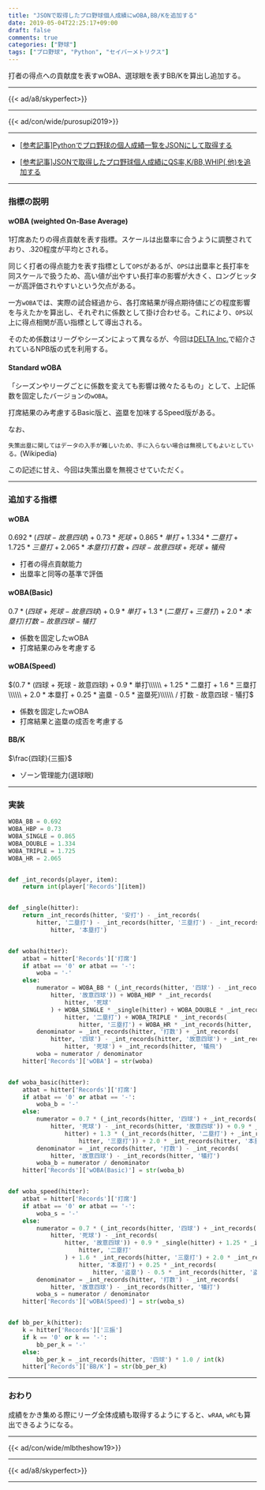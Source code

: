 ```yaml
---
title: "JSONで取得したプロ野球個人成績にwOBA,BB/Kを追加する"
date: 2019-05-04T22:25:17+09:00
draft: false
comments: true
categories: ["野球"]
tags: ["プロ野球", "Python", "セイバーメトリクス"]
---
```


打者の得点への貢献度を表すwOBA、選球眼を表すBB/Kを算出し追加する。

<!--more-->

---

{{< ad/a8/skyperfect>}}

---

{{< ad/con/wide/purosupi2019>}}

---

- [[参考記事]Pythonでプロ野球の個人成績一覧をJSONにして取得する](https://www.ted027.com/post/python-personal-records)

- [[参考記事]JSONで取得したプロ野球個人成績にQS率,K/BB,WHIP(,他)を追加する](https://www.ted027.com/post/sabr-1)

---

### 指標の説明

#### wOBA (weighted On-Base Average)

1打席あたりの得点貢献を表す指標。スケールは出塁率に合うように調整されており、.320程度が平均とされる。

同じく打者の得点能力を表す指標として`OPS`があるが、`OPS`は出塁率と長打率を同スケールで扱うため、高い値が出やすい長打率の影響が大きく、ロングヒッターが高評価されやすいという欠点がある。

一方`wOBA`では、実際の試合経過から、各打席結果が得点期待値にどの程度影響を与えたかを算出し、それぞれに係数として掛け合わせる。これにより、`OPS`以上に得点相関が高い指標として導出される。

そのため係数はリーグやシーズンによって異なるが、今回は[DELTA Inc.](https://1point02.jp/op/gnav/glossary/gls_explanation.aspx?eid=20004)で紹介されているNPB版の式を利用する。

#### Standard wOBA

「シーズンやリーグごとに係数を変えても影響は微々たるもの」として、上記係数を固定したバージョンの`wOBA`。

打席結果のみ考慮するBasic版と、盗塁を加味するSpeed版がある。

なお、

`失策出塁に関してはデータの入手が難しいため、手に入らない場合は無視してもよいとしている。`(Wikipedia)

この記述に甘え、今回は失策出塁を無視させていただく。

---

### 追加する指標

#### wOBA

${0.692 * (四球 - 故意四球) + 0.73 * 死球 + 0.865 * 単打 + 1.334 * 二塁打 + 1.725 * 三塁打 + 2.065 * 本塁打} / 打数 + 四球 - 故意四球 + 死球 + 犠飛$

- 打者の得点貢献能力
- 出塁率と同等の基準で評価

#### wOBA(Basic)

${0.7 * (四球 + 死球 - 故意四球) + 0.9 * 単打 + 1.3 * (二塁打 + 三塁打) + 2.0 * 本塁打} / 打数 - 故意四球 - 犠打$

- 係数を固定したwOBA
- 打席結果のみを考慮する

#### wOBA(Speed)

$(0.7 * (四球 + 死球 - 故意四球) + 0.9 * 単打\\\\\\ + 1.25 * 二塁打 + 1.6 * 三塁打\\\\\\ + 2.0 * 本塁打 + 0.25 * 盗塁 - 0.5 * 盗塁死)\\\\\\ / 打数 - 故意四球 - 犠打$

- 係数を固定したwOBA
- 打席結果と盗塁の成否を考慮する

#### BB/K

$\frac{四球}{三振}$

- ゾーン管理能力(選球眼)

---

### 実装

```py:sabr.py
WOBA_BB = 0.692
WOBA_HBP = 0.73
WOBA_SINGLE = 0.865
WOBA_DOUBLE = 1.334
WOBA_TRIPLE = 1.725
WOBA_HR = 2.065


def _int_records(player, item):
    return int(player['Records'][item])


def _single(hitter):
    return _int_records(hitter, '安打') - _int_records(
        hitter, '二塁打') - _int_records(hitter, '三塁打') - _int_records(
            hitter, '本塁打')


def woba(hitter):
    atbat = hitter['Records']['打席']
    if atbat == '0' or atbat == '-':
        woba = '-'
    else:
        numerator = WOBA_BB * (_int_records(hitter, '四球') - _int_records(
            hitter, '故意四球')) + WOBA_HBP * _int_records(
                hitter, '死球'
            ) + WOBA_SINGLE * _single(hitter) + WOBA_DOUBLE * _int_records(
                hitter, '二塁打') + WOBA_TRIPLE * _int_records(
                    hitter, '三塁打') + WOBA_HR * _int_records(hitter, '本塁打')
        denominator = _int_records(hitter, '打数') + _int_records(
            hitter, '四球') - _int_records(hitter, '故意四球') + _int_records(
                hitter, '死球') + _int_records(hitter, '犠飛')
        woba = numerator / denominator
    hitter['Records']['wOBA'] = str(woba)


def woba_basic(hitter):
    atbat = hitter['Records']['打席']
    if atbat == '0' or atbat == '-':
        woba_b = '-'
    else:
        numerator = 0.7 * (_int_records(hitter, '四球') + _int_records(
            hitter, '死球') - _int_records(hitter, '故意四球')) + 0.9 * _single(
                hitter) + 1.3 * (_int_records(hitter, '二塁打') + _int_records(
                    hitter, '三塁打')) + 2.0 * _int_records(hitter, '本塁打')
        denominator = _int_records(hitter, '打数') - _int_records(
            hitter, '故意四球') - _int_records(hitter, '犠打')
        woba_b = numerator / denominator
    hitter['Records']['wOBA(Basic)'] = str(woba_b)


def woba_speed(hitter):
    atbat = hitter['Records']['打席']
    if atbat == '0' or atbat == '-':
        woba_s = '-'
    else:
        numerator = 0.7 * (_int_records(hitter, '四球') + _int_records(
            hitter, '死球') - _int_records(
                hitter, '故意四球')) + 0.9 * _single(hitter) + 1.25 * _int_records(
                    hitter, '二塁打'
                ) + 1.6 * _int_records(hitter, '三塁打') + 2.0 * _int_records(
                    hitter, '本塁打') + 0.25 * _int_records(
                        hitter, '盗塁') - 0.5 * _int_records(hitter, '盗塁死')
        denominator = _int_records(hitter, '打数') - _int_records(
            hitter, '故意四球') - _int_records(hitter, '犠打')
        woba_s = numerator / denominator
    hitter['Records']['wOBA(Speed)'] = str(woba_s)


def bb_per_k(hitter):
    k = hitter['Records']['三振']
    if k == '0' or k == '-':
        bb_per_k = '-'
    else:
        bb_per_k = _int_records(hitter, '四球') * 1.0 / int(k)
    hitter['Records']['BB/K'] = str(bb_per_k)
```

---

### おわり

成績をかき集める際にリーグ全体成績も取得するようにすると、`wRAA`, `wRC`も算出できるようになる。

---

{{< ad/con/wide/mlbtheshow19>}}

---

{{< ad/a8/skyperfect>}}

---